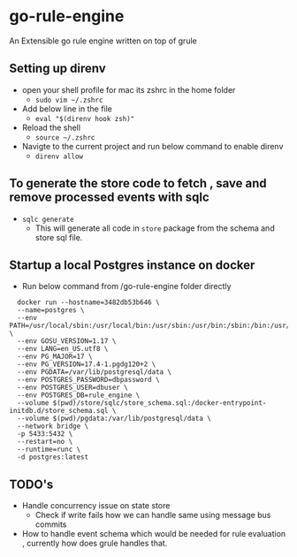 # go-rule-engine
An Extensible go rule engine written on top of grule


## Setting up direnv
- open your shell profile for mac its zshrc in the home folder
  - `sudo vim ~/.zshrc`
- Add below line in the file
  - `eval "$(direnv hook zsh)"`
- Reload the shell
  - `source ~/.zshrc`
- Navigte to the current project and run below command to enable direnv
  - `direnv allow`

## To generate the store code to fetch , save and remove processed events with sqlc
- `sqlc generate`
  - This will generate all code in `store` package from the schema and store sql file.

## Startup a local Postgres instance on docker
- Run below command from /go-rule-engine folder directly
```
  docker run --hostname=3482db53b646 \
  --name=postgres \
  --env PATH=/usr/local/sbin:/usr/local/bin:/usr/sbin:/usr/bin:/sbin:/bin:/usr/lib/postgresql/17/bin \
  --env GOSU_VERSION=1.17 \
  --env LANG=en_US.utf8 \
  --env PG_MAJOR=17 \
  --env PG_VERSION=17.4-1.pgdg120+2 \
  --env PGDATA=/var/lib/postgresql/data \
  --env POSTGRES_PASSWORD=dbpassword \
  --env POSTGRES_USER=dbuser \
  --env POSTGRES_DB=rule_engine \
  --volume $(pwd)/store/sqlc/store_schema.sql:/docker-entrypoint-initdb.d/store_schema.sql \
  --volume $(pwd)/pgdata:/var/lib/postgresql/data \
  --network bridge \
  -p 5433:5432 \
  --restart=no \
  --runtime=runc \
  -d postgres:latest
```

## TODO's
- Handle concurrency issue on state store 
  - Check if write fails how we can handle same using message bus commits
- How to handle event schema which would be needed for rule evaluation , 
     currently how does grule handles that.
